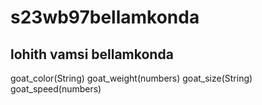 # s23wb97bellamkonda

## lohith vamsi bellamkonda

goat_color(String)
goat_weight(numbers)
goat_size(String)
goat_speed(numbers)